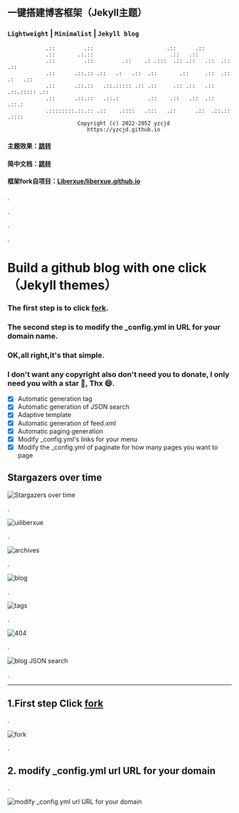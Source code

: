 ## 一键搭建博客框架（Jekyll主题）

### ``Lightweight``  |  ``Minimalist``  |  ``Jekyll blog``

                .::         .::                       .::      .::                 
                .::       .:.::                        .::   .::                    
                .::         .::         .::    .: .:::  .:: .::   .::  .::   .::    
                .::      .::.:: .::   .:   .::  .::       .::     .::  .:: .:   .:: 
                .::      .::.::   .::.::::: .:: .::     .:: .::   .::  .::.::::: .::
                .::      .::.::   .::.:         .::    .::   .::  .::  .::.:        
                .::::::::.::.:: .::    .::::   .:::   .::      .::  .::.::  .::::   
                          Copyright (c) 2022-2052 yzcjd
                             https://yzcjd.github.io

#### 主题效果：[跳转](http://yzcjd.github.io)
#### 简中文档：[跳转](/ChinaREADME.md)
#### 框架fork自项目：[Liberxue/liberxue.github.io](https://github.com/Liberxue/liberxue.github.io)

.

.

.

.

# Build a github blog with one click（Jekyll themes）

### The first step is to click [fork](https://github.com/liberxue/liberxue.github.io/fork).

### The second step is to modify the _config.yml in URL for your domain name.

### OK,all right,it's that simple.

### I don't want any copyright also don't need you to donate, I only need you with a star 🌟, Thx 😄.

- [x] Automatic generation tag
- [x] Automatic generation of JSON search
- [x] Adaptive template
- [x] Automatic generation of feed.xml
- [x] Automatic paging generation
- [x] Modify _config.yml's links for your menu
- [x] Modify the _config.yml of paginate for how many pages you want to page

## Stargazers over time

![Stargazers over time](https://starchart.cc/Liberxue/liberxue.github.io.svg)

.

![uiliberxue](https://raw.githubusercontent.com/Liberxue/liberxue.github.io/master/thumbnails/ui.jpg) 

.

![archives](https://raw.githubusercontent.com/Liberxue/liberxue.github.io/master/thumbnails/archives.png) 

.

![blog](https://raw.githubusercontent.com/Liberxue/liberxue.github.io/master/thumbnails/blog.png) 

.

![tags](https://raw.githubusercontent.com/Liberxue/liberxue.github.io/master/thumbnails/tags.png) 

.

![404](https://raw.githubusercontent.com/Liberxue/liberxue.github.io/master/thumbnails/404.png) 

.

![blog JSON search](https://raw.githubusercontent.com/Liberxue/liberxue.github.io/master/thumbnails/01.gif) 

.

----------

## 1.First step Click [fork](https://github.com/Liberxue/liberxue.github.io#fork-destination-box)

.

![fork](https://raw.githubusercontent.com/Liberxue/liberxue.github.io/master/thumbnails/02.gif)

.

## 2. modify _config.yml url URL for your domain

.

![modify _config.yml url URL for your domain](https://raw.githubusercontent.com/Liberxue/liberxue.github.io/master/thumbnails/04.gif)
